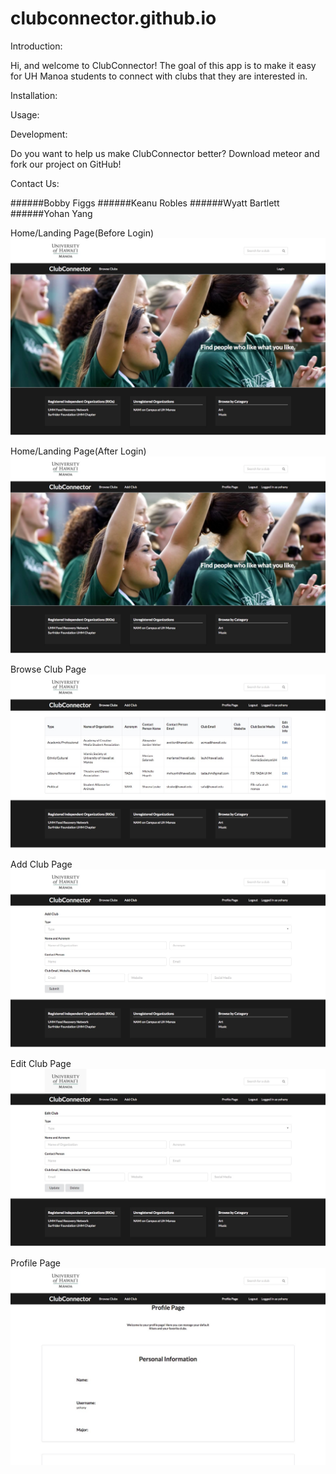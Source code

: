 # clubconnector.github.io

Introduction:

Hi, and welcome to ClubConnector! The goal of this app is to make it easy for UH Manoa students to connect with clubs that they are interested in. 

Installation:

Usage:

Development:

Do you want to help us make ClubConnector better? Download meteor and fork our project on GitHub!

Contact Us:

######Bobby Figgs
######Keanu Robles
######Wyatt Bartlett
######Yohan Yang

Home/Landing Page(Before Login)
<img class="ui huge image" src="/doc/Before_Login_M1.jpg">

Home/Landing Page(After Login)
<img class="ui huge image" src="/doc/After_Login_M1.jpg">

Browse Club Page
<img class="ui huge image" src="/doc/Browse_Club_M1.jpg">

Add Club Page
<img class="ui huge image" src="/doc/Add_Club_M1.jpg">

Edit Club Page
<img class="ui huge image" src="/doc/Edit_Club_M1.jpg">

Profile Page
<img class="ui huge image" src="/doc/Profile_Page_M1.jpg">
